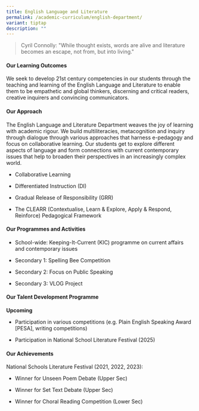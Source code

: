```yaml
---
title: English Language and Literature
permalink: /academic-curriculum/english-department/
variant: tiptap
description: ""
---
```

<blockquote>
<p>Cyril Connolly: "While thought exists, words are alive and literature
becomes an escape, not from, but into living."</p>
</blockquote>
<h4><strong>Our Learning Outcomes</strong></h4>
<p>We seek to develop 21st century competencies in our students through the
teaching and learning of the English Language and Literature to enable
them to be empathetic and global thinkers, discerning and critical readers,
creative inquirers and convincing communicators.</p>
<h4><strong>Our Approach</strong></h4>
<p>The English Language and Literature Department weaves the joy of learning
with academic rigour. We build multiliteracies, metacognition and inquiry
through dialogue through various approaches that harness e-pedagogy and
focus on collaborative learning. Our students get to explore different
aspects of language and form connections with current contemporary issues
that help to broaden their perspectives in an increasingly complex world.</p>
<ul data-tight="true" class="tight">
<li>
<p>Collaborative Learning</p>
</li>
<li>
<p>Differentiated Instruction (DI)</p>
</li>
<li>
<p>Gradual Release of Responsibility (GRR)</p>
</li>
<li>
<p>The CLEARR (Contextualise, Learn &amp; Explore, Apply &amp; Respond, Reinforce)
Pedagogical Framework</p>
</li>
</ul>
<h4><strong>Our Programmes and Activities</strong></h4>
<ul data-tight="true" class="tight">
<li>
<p>School-wide: Keeping-It-Current (KIC) programme on current affairs and
contemporary issues</p>
</li>
<li>
<p>Secondary 1: Spelling Bee Competition</p>
</li>
<li>
<p>Secondary 2: Focus on Public Speaking</p>
</li>
<li>
<p>Secondary 3: VLOG Project</p>
</li>
</ul>
<p></p>
<h4><strong>Our Talent Development Programme</strong></h4>
<p><strong>Upcoming</strong>
</p>
<ul data-tight="true" class="tight">
<li>
<p>Participation in various competitions (e.g. Plain English Speaking Award
[PESA], writing competitions)</p>
</li>
<li>
<p>Participation in National School Literature Festival (2025)</p>
</li>
</ul>
<h4><strong>Our Achievements</strong></h4>
<p>National Schools Literature Festival (2021, 2022, 2023):</p>
<ul data-tight="true" class="tight">
<li>
<p>Winner for Unseen Poem Debate (Upper Sec)</p>
</li>
<li>
<p>Winner for Set Text Debate (Upper Sec)</p>
</li>
<li>
<p>Winner for Choral Reading Competition (Lower Sec)
<br>
</p>
</li>
</ul>
<p></p>